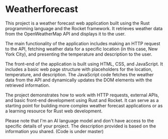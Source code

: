 # Weatherforecast
This project is a weather forecast web application built using the Rust programming language and the Rocket framework. It retrieves weather data from the OpenWeatherMap API and displays it to the user. 
 
The main functionality of the application includes making an HTTP request to the API, fetching weather data for a specific location (in this case, New York City), and presenting the temperature and description to the user. 
 
The front-end of the application is built using HTML, CSS, and JavaScript. It includes a basic web page structure with placeholders for the location, temperature, and description. The JavaScript code fetches the weather data from the API and dynamically updates the DOM elements with the retrieved information. 
 
The project demonstrates how to work with HTTP requests, external APIs, and basic front-end development using Rust and Rocket. It can serve as a starting point for building more complex weather forecast applications or as a learning resource for Rust web development. 
 
Please note that I'm an AI language model and don't have access to the specific details of your project. The description provided is based on the information you shared.
(Code is under master)
